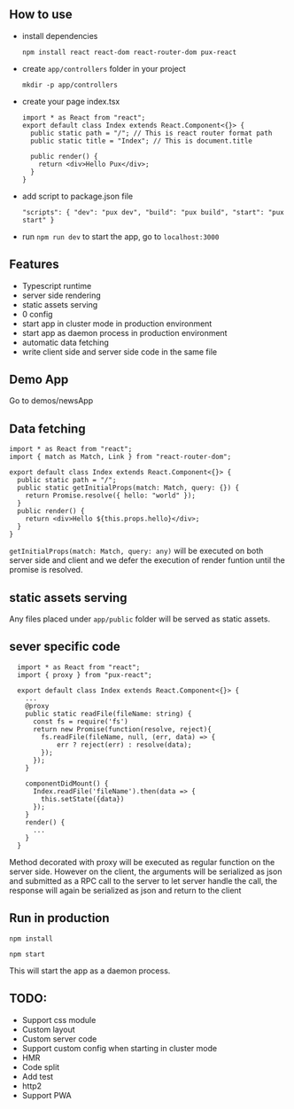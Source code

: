 ## How to use

- install dependencies

  `npm install react react-dom react-router-dom pux-react`

- create `app/controllers` folder in your project

  `mkdir -p app/controllers`

* create your page index.tsx

  ```tsx
  import * as React from "react";
  export default class Index extends React.Component<{}> {
    public static path = "/"; // This is react router format path
    public static title = "Index"; // This is document.title

    public render() {
      return <div>Hello Pux</div>;
    }
  }
  ```

- add script to package.json file

  `"scripts": { "dev": "pux dev", "build": "pux build", "start": "pux start" }`

- run `npm run dev` to start the app, go to `localhost:3000`

## Features

- Typescript runtime
- server side rendering
- static assets serving
- 0 config
- start app in cluster mode in production environment
- start app as daemon process in production environment
- automatic data fetching
- write client side and server side code in the same file

## Demo App

Go to demos/newsApp

## Data fetching

```tsx
import * as React from "react";
import { match as Match, Link } from "react-router-dom";

export default class Index extends React.Component<{}> {
  public static path = "/";
  public static getInitialProps(match: Match, query: {}) {
    return Promise.resolve({ hello: "world" });
  }
  public render() {
    return <div>Hello ${this.props.hello}</div>;
  }
}
```

`getInitialProps(match: Match, query: any)` will be executed on both server side and client and we defer the execution of render funtion until the promise is resolved.

## static assets serving

Any files placed under `app/public` folder will be served as static assets.

## sever specific code

```tsx
  import * as React from "react";
  import { proxy } from "pux-react";

  export default class Index extends React.Component<{}> {
    ...
    @proxy
    public static readFile(fileName: string) {
      const fs = require('fs')
      return new Promise(function(resolve, reject){
        fs.readFile(fileName, null, (err, data) => {
            err ? reject(err) : resolve(data);
        });
      });
    }

    componentDidMount() {
      Index.readFile('fileName').then(data => {
        this.setState({data})
      });
    }
    render() {
      ...
    }
  }

```

Method decorated with proxy will be executed as regular function on the server side. However on the client, the arguments will be serialized as json and submitted as a RPC call to the server to let server handle the call, the response will again be serialized as json and return to the client

## Run in production

`npm install`

`npm start`

This will start the app as a daemon process.

## TODO:

- Support css module
- Custom layout
- Custom server code
- Support custom config when starting in cluster mode
- HMR
- Code split
- Add test
- http2
- Support PWA
